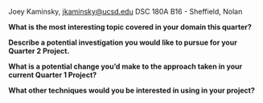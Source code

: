 Joey Kaminsky, jkaminsky@ucsd.edu 
DSC 180A B16 - Sheffield, Nolan

**What is the most interesting topic covered in your domain this quarter?**

**Describe a potential investigation you would like to pursue for your Quarter 2 Project.**

**What is a potential change you’d make to the approach taken in your current Quarter 1 Project?**

**What other techniques would you be interested in using in your project?**

